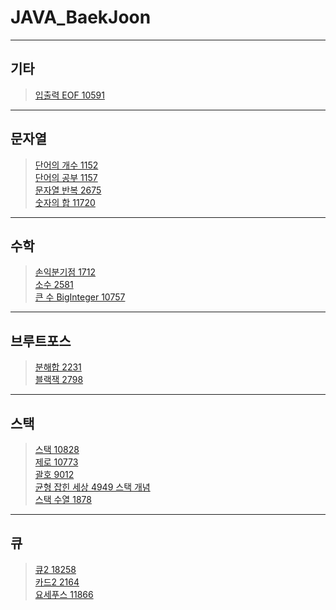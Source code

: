 # JAVA_BaekJoon

----------------------------------
## 기타
> [입출력 EOF 10591](https://github.com/OOOIOOOIO/JAVA_BaekJoon/blob/master/%EA%B8%B0%ED%83%80/%EC%9E%85%EC%B6%9C%EB%A0%A5_10591_EOF.java)
----------------------------------
## 문자열
> [단어의 개수 1152](https://github.com/OOOIOOOIO/JAVA_BaekJoon/blob/master/%EB%AC%B8%EC%9E%90%EC%97%B4/%EB%8B%A8%EC%96%B4%EC%9D%98%EA%B0%9C%EC%88%98_1152.java)    
> [단어의 공부 1157](https://github.com/OOOIOOOIO/JAVA_BaekJoon/blob/master/%EB%AC%B8%EC%9E%90%EC%97%B4/%EB%8B%A8%EC%96%B4%EC%9D%98%EA%B3%B5%EB%B6%80_1157.java)     
> [문자열 반복 2675](https://github.com/OOOIOOOIO/JAVA_BaekJoon/blob/master/%EB%AC%B8%EC%9E%90%EC%97%B4/%EB%AC%B8%EC%9E%90%EC%97%B4%EB%B0%98%EB%B3%B5_2675.java)    
> [숫자의 합 11720](https://github.com/OOOIOOOIO/JAVA_BaekJoon/blob/master/%EB%AC%B8%EC%9E%90%EC%97%B4/%EC%88%AB%EC%9E%90%EC%9D%98%ED%95%A9_11720.java)     
> 
----------------------------------
## 수학
> [손익분기점 1712](https://github.com/OOOIOOOIO/JAVA_BaekJoon/blob/master/%EC%88%98%ED%95%99/%EC%86%90%EC%9D%B5%EB%B6%84%EA%B8%B0%EC%A0%90_1712.java)     
> [소수 2581](https://github.com/OOOIOOOIO/JAVA_BaekJoon/blob/master/%EC%88%98%ED%95%99/%EC%86%8C%EC%88%98_2581.java)     
> [큰 수 BigInteger 10757](https://github.com/OOOIOOOIO/JAVA_BaekJoon/blob/master/%EC%88%98%ED%95%99/%ED%81%B0%EC%88%98_10757_BigInteger.java)      
----------------------------------
## 브루트포스
> [분해합 2231](https://github.com/OOOIOOOIO/JAVA_BaekJoon/blob/master/%EB%B8%8C%EB%A3%A8%ED%8A%B8%ED%8F%AC%EC%8A%A4/%EB%B6%84%ED%95%B4%ED%95%A9_2231.java)     
> [블랙잭 2798](https://github.com/OOOIOOOIO/JAVA_BaekJoon/blob/master/%EB%B8%8C%EB%A3%A8%ED%8A%B8%ED%8F%AC%EC%8A%A4/%EB%B8%94%EB%9E%99%EC%9E%AD_2798.java)     
> 
---------------------------------
## 스택
> [스택 10828](https://github.com/OOOIOOOIO/JAVA_BaekJoon/blob/master/%EC%8A%A4%ED%83%9D/%EC%8A%A4%ED%83%9D_10828.java)     
> [제로 10773](https://github.com/OOOIOOOIO/JAVA_BaekJoon/blob/master/%EC%8A%A4%ED%83%9D/%EC%A0%9C%EB%A1%9C_10773.java)     
> [괄호 9012](https://github.com/OOOIOOOIO/JAVA_BaekJoon/blob/master/%EC%8A%A4%ED%83%9D/%EA%B4%84%ED%98%B8_9012.java)     
> [균형 잡힌 세상 4949 스택 개념](https://github.com/OOOIOOOIO/JAVA_BaekJoon/blob/master/%EC%8A%A4%ED%83%9D/%EA%B7%A0%ED%98%95%EC%9E%A1%ED%9E%8C%EC%84%B8%EC%83%81_4949.java)     
> [스택 수열 1878](https://github.com/OOOIOOOIO/JAVA_BaekJoon/blob/master/%EC%8A%A4%ED%83%9D/%EC%8A%A4%ED%83%9D%EC%88%98%EC%97%B4_1874.java)    
> 
--------------------------------
## 큐
> [큐2 18258](https://github.com/OOOIOOOIO/JAVA_BaekJoon/blob/master/%ED%81%90/%ED%81%902_18258.java)    
> [카드2 2164](https://github.com/OOOIOOOIO/JAVA_BaekJoon/blob/master/%ED%81%90/%EC%B9%B4%EB%93%9C2_2164_.java)     
> [요세푸스 11866](https://github.com/OOOIOOOIO/JAVA_BaekJoon/blob/master/%ED%81%90/%EC%9A%94%EC%84%B8%ED%91%B8%EC%8A%A4_11866.java)     
